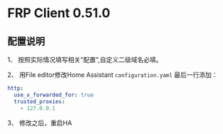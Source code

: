 # FRP Client 0.51.0

## 配置说明

1、 按照实际情况填写相关"配置",自定义二级域名必填。

2、 用File editor修改Home Assistant `configuration.yaml` 最后一行添加：

```yaml
http:
  use_x_forwarded_for: true
  trusted_proxies:
    - 127.0.0.1
```
3、 修改之后，重启HA